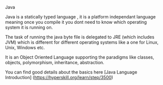 Java 

Java is a statically typed language , it is a platform independant language meaning once you compile it you dont need to know which operating system it is running on.


The task of running the java byte file is delegated to JRE (which includes JVM) which is different for different operating systems like a one for Linux, Unix, Windows etc.

It is an Object Oriented Language supporting the paradigms like classes, objects, polymorphism, inheritance, abstraction.

You can find good details about the basics here [Java Language Introduction] (https://hyperskill.org/learn/step/3500)
